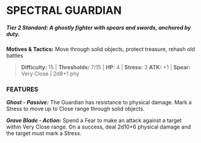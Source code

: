 # SPECTRAL GUARDIAN

##### **Tier 2 Standard:** *A ghostly fighter with spears and swords, anchored by duty.*

**Motives & Tactics:** Move through solid objects, protect treasure, rehash old battles

> **Difficulty:** 15 | **Thresholds:** 7/15 | **HP:** 4 | **Stress:** 3
> **ATK:** +1 | **Spear:** Very Close | 2d8+1 phy

### FEATURES

***Ghost - Passive:*** The Guardian has resistance to physical damage. Mark a Stress to move up to Close range through solid objects.

***Grave Blade - Action:*** Spend a Fear to make an attack against a target within Very Close range. On a success, deal 2d10+6 physical damage and the target must mark a Stress.
